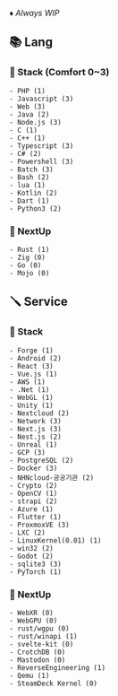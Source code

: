♦️ *Always WIP*

## 📚 Lang

### 🧱 Stack (Comfort 0~3)
```
- PHP (1)
- Javascript (3)
- Web (3)
- Java (2)
- Node.js (3)
- C (1)
- C++ (1)
- Typescript (3)
- C# (2)
- Powershell (3)
- Batch (3)
- Bash (2)
- lua (1)
- Kotlin (2)
- Dart (1)
- Python3 (2)
```

### 📑 NextUp
```
- Rust (1)
- Zig (0)
- Go (0)
- Mojo (0)
```

## 🪛 Service

### 🧱 Stack
```
- Forge (1)
- Android (2)
- React (3)
- Vue.js (1)
- AWS (1)
- .Net (1)
- WebGL (1)
- Unity (1)
- Nextcloud (2)
- Network (3)
- Next.js (3)
- Nest.js (2)
- Unreal (1)
- GCP (3)
- PostgreSQL (2)
- Docker (3)
- NHNcloud-공공기관 (2)
- Crypto (2)
- OpenCV (1)
- strapi (2)
- Azure (1)
- Flutter (1)
- ProxmoxVE (3)
- LXC (2)
- LinuxKernel(0.01) (1)
- win32 (2)
- Godot (2)
- sqlite3 (3)
- PyTorch (1)
```

### 📑 NextUp
```
- WebXR (0)
- WebGPU (0)
- rust/wgpu (0)
- rust/winapi (1)
- svelte-kit (0)
- CrotchDB (0)
- Mastodon (0)
- ReverseEngineering (1)
- Qemu (1)
- SteamDeck Kernel (0)
```
